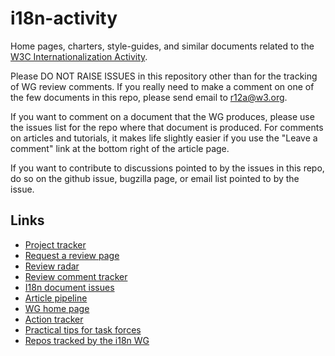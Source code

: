 # i18n-activity
Home pages, charters, style-guides, and similar documents related to the [W3C Internationalization Activity](https://www.w3.org/International/).

Please DO NOT RAISE ISSUES in this repository other than for the tracking of WG review comments.  If you really need to make a comment on one of the few documents in this repo, please send email to r12a@w3.org.  

If you want to comment on a document that the WG produces, please use the issues list for the repo where that document is produced. For comments on articles and tutorials, it makes life slightly easier if you use the "Leave a comment" link at the bottom right of the article page.

If you want to contribute to discussions pointed to by the issues in this repo, do so on the github issue, bugzilla page, or email list pointed to by the issue.

## Links
- [Project tracker](http://w3c.github.io/i18n-activity/projects/)
- [Request a review page](https://www.w3.org/International/review-request)
- [Review radar](https://github.com/w3c/i18n-activity/projects/1)
- [Review comment tracker](http://w3c.github.io/i18n-activity/reviews/)
- [I18n document issues](http://w3c.github.io/i18n-activity/repostatus/)
- [Article pipeline](https://github.com/w3c/i18n-drafts/projects/1)
- [WG home page](http://w3c.github.io/i18n-activity/i18n-wg/)
- [Action tracker](http://www.w3.org/International/track/actions/open)
- [Practical tips for task forces](https://w3c.github.io/i18n-activity/guidelines/process.html)
- [Repos tracked by the i18n WG](https://github.com/w3c/i18n-activity/blob/gh-pages/tracking.md)
